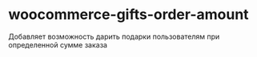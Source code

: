 # woocommerce-gifts-order-amount
Добавляет возможность дарить подарки пользователям при определенной сумме заказа

